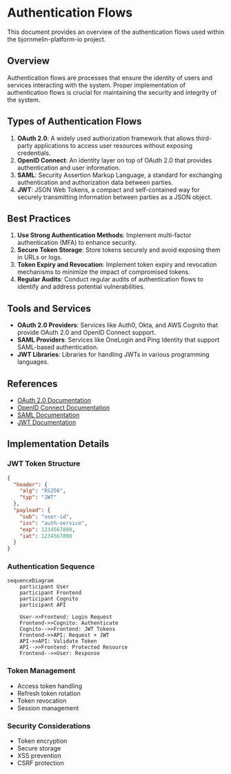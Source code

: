 # Authentication Flows

This document provides an overview of the authentication flows used within the bjornmelin-platform-io project.

## Overview

Authentication flows are processes that ensure the identity of users and services interacting with the system. Proper implementation of authentication flows is crucial for maintaining the security and integrity of the system.

## Types of Authentication Flows

1. **OAuth 2.0**: A widely used authorization framework that allows third-party applications to access user resources without exposing credentials.
2. **OpenID Connect**: An identity layer on top of OAuth 2.0 that provides authentication and user information.
3. **SAML**: Security Assertion Markup Language, a standard for exchanging authentication and authorization data between parties.
4. **JWT**: JSON Web Tokens, a compact and self-contained way for securely transmitting information between parties as a JSON object.

## Best Practices

1. **Use Strong Authentication Methods**: Implement multi-factor authentication (MFA) to enhance security.
2. **Secure Token Storage**: Store tokens securely and avoid exposing them in URLs or logs.
3. **Token Expiry and Revocation**: Implement token expiry and revocation mechanisms to minimize the impact of compromised tokens.
4. **Regular Audits**: Conduct regular audits of authentication flows to identify and address potential vulnerabilities.

## Tools and Services

- **OAuth 2.0 Providers**: Services like Auth0, Okta, and AWS Cognito that provide OAuth 2.0 and OpenID Connect support.
- **SAML Providers**: Services like OneLogin and Ping Identity that support SAML-based authentication.
- **JWT Libraries**: Libraries for handling JWTs in various programming languages.

## References

- [OAuth 2.0 Documentation](https://oauth.net/2/)
- [OpenID Connect Documentation](https://openid.net/connect/)
- [SAML Documentation](https://docs.oasis-open.org/security/saml/v2.0/)
- [JWT Documentation](https://jwt.io/introduction/)

## Implementation Details

### JWT Token Structure

```json
{
  "header": {
    "alg": "RS256",
    "typ": "JWT"
  },
  "payload": {
    "sub": "user-id",
    "iss": "auth-service",
    "exp": 1234567890,
    "iat": 1234567890
  }
}
```

### Authentication Sequence

```mermaid
sequenceDiagram
    participant User
    participant Frontend
    participant Cognito
    participant API

    User->>Frontend: Login Request
    Frontend->>Cognito: Authenticate
    Cognito-->>Frontend: JWT Tokens
    Frontend->>API: Request + JWT
    API->>API: Validate Token
    API-->>Frontend: Protected Resource
    Frontend-->>User: Response
```

### Token Management

- Access token handling
- Refresh token rotation
- Token revocation
- Session management

### Security Considerations

- Token encryption
- Secure storage
- XSS prevention
- CSRF protection
